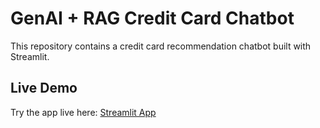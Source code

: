 # GenAI + RAG Credit Card Chatbot

This repository contains a credit card recommendation chatbot built with Streamlit.

## Live Demo

Try the app live here: [Streamlit App](https://share.streamlit.io/your-username/credit-card-chatbot/main/chatbot_app.py)
